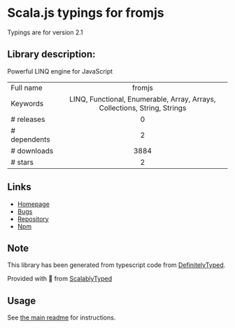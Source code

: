
# Scala.js typings for fromjs

Typings are for version 2.1

## Library description:
Powerful LINQ engine for JavaScript

|                    |                 |
| ------------------ | :-------------: |
| Full name          | fromjs |
| Keywords           | LINQ, Functional, Enumerable, Array, Arrays, Collections, String, Strings |
| # releases         | 0 |
| # dependents       | 2 |
| # downloads        | 3884 |
| # stars            | 2 |

## Links
- [Homepage](https://github.com/suckgamoni/fromjs)
- [Bugs](https://github.com/suckgamoni/fromjs/issues)
- [Repository](https://github.com/suckgamoni/fromjs)
- [Npm](https://www.npmjs.com/package/fromjs)
    


## Note
This library has been generated from typescript code from [DefinitelyTyped](https://definitelytyped.org).

Provided with :purple_heart: from [ScalablyTyped](https://github.com/oyvindberg/ScalablyTyped)

## Usage
See [the main readme](../../readme.md) for instructions.


